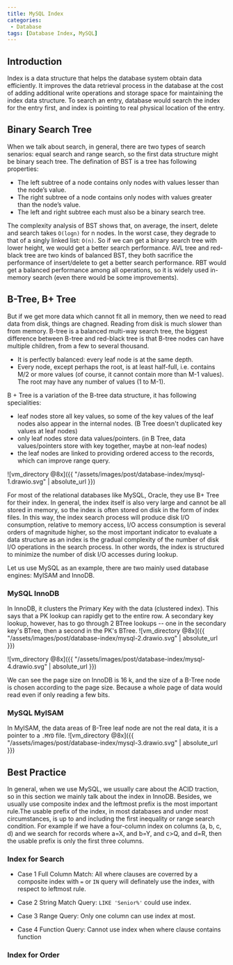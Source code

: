 ```yaml
---
title: MySQL Index
categories:
 - Database
tags: [Database Index, MySQL]
---
```


## Introduction
Index is a data structure that helps the database system obtain data efficiently. It improves the data retrieval process in the database at the cost of adding additional write operations and storage space for maintaining the index data structure. To search an entry, database would search the index for the entry first, and index is pointing to real physical location of the entry.


## Binary Search Tree
When we talk about search, in general, there are two types of search senarios: equal search and range search, so the first data structure might be binary seach tree. The defination of BST is a tree has following properties:
* The left subtree of a node contains only nodes with values lesser than the node’s value.
* The right subtree of a node contains only nodes with values greater than the node’s value.
* The left and right subtree each must also be a binary search tree.

The complexity analysis of BST shows that, on average, the insert, delete and search takes `O(logn)` for n nodes. In the worst case, they degrade to that of a singly linked list: `O(n)`. So if we can get a binary search tree with lower height, we would get a better search performance. AVL tree and red-black tree are two kinds of balanced BST, they both sacrifice the performance of insert/delete to get a better search performance. RBT would get a balanced performance among all operations, so it is widely used in-memory search (even there would be some improvements).  

## B-Tree, B+ Tree
But if we get more data which cannot fit all in memory, then we need to read data from disk, things are chagned. Reading from disk is much slower than from memory. B-tree is a balanced multi-way search tree, the biggest difference between B-tree and red-black tree is that B-tree nodes can have multiple children, from a few to several thousand.
* It is perfectly balanced: every leaf node is at the same depth.
* Every node, except perhaps the root, is at least half-full, i.e. contains M/2 or more values (of course, it cannot contain more than M-1 values). The root may have any number of values (1 to M-1).

B + Tree is a variation of the B-tree data structure, it has following specialities:
* leaf nodes store all key values, so some of the key values of the leaf nodes also appear in the internal nodes. (B Tree doesn't duplicated key values at leaf nodes)
* only leaf nodes store data values/pointers. (in B Tree, data values/pointers store with key together, maybe at non-leaf nodes)
* the leaf nodes are linked to providing ordered access to the records, which can improve range query. 

![vm_directory @8x]({{ "/assets/images/post/database-index/mysql-1.drawio.svg" | absolute_url }})

For most of the relational databases like MySQL, Oracle, they use B+ Tree for their index. In general, the index itself is also very large and cannot be all stored in memory, so the index is often stored on disk in the form of index files. In this way, the index search process will produce disk I/O consumption, relative to memory access, I/O access consumption is several orders of magnitude higher, so the most important indicator to evaluate a data structure as an index is the gradual complexity of the number of disk I/O operations in the search process. In other words, the index is structured to minimize the number of disk I/O accesses during lookup.

Let us use MySQL as an example, there are two mainly used database engines: MyISAM and InnoDB.



### MySQL InnoDB
In InnoDB, it clusters the Primary Key with the data (clustered index). This says that a PK lookup can rapidly get to the entire row. A secondary key lookup, however, has to go through 2 BTree lookups -- one in the secondary key's BTree, then a second in the PK's BTree.
![vm_directory @8x]({{ "/assets/images/post/database-index/mysql-2.drawio.svg" | absolute_url }})


![vm_directory @8x]({{ "/assets/images/post/database-index/mysql-4.drawio.svg" | absolute_url }})

We can see the page size on InnoDB is 16 k, and the size of a B-Tree node is chosen according to the page size. Because a whole page of data would read even if only reading a few bits.



### MySQL MyISAM
In MyISAM, the data areas of B-Tree leaf node are not the real data, it is a pointer to a `.MYD` file.
![vm_directory @8x]({{ "/assets/images/post/database-index/mysql-3.drawio.svg" | absolute_url }})


## Best Practice
In general, when we use MySQL, we usually care about the ACID traction, so in this section we mainly talk about the index in InnoDB. Besides, we usually use composite index and the leftmost prefix is the most important rule.The usable prefix of the index, in most databases and under most circumstances, is up to and including the first inequality or range search condition. For example if we have a four-column index on columns (a, b, c, d) and we search for records where a=X, and b=Y, and c>Q, and d=R, then the usable prefix is only the first three columns.

### Index for Search

* Case 1 Full Column Match: All where clauses are coverred by a composite index with `=` or `IN` query will definately use the index, with respect to leftmost rule.

* Case 2 String Match Query: `LIKE 'Senior%'` could use index.

* Case 3 Range Query: Only one column can use index at most.

* Case 4 Function Query: Cannot use index when where clause contains function 

### Index for Order








